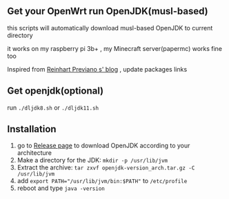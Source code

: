 ## Get your OpenWrt run OpenJDK(musl-based)

this scripts will automatically download musl-based OpenJDK to current directory 

it works on my raspberry pi 3b+ , my Minecraft server(papermc)  works fine too

Inspired from [Reinhart Previano s' blog](https://dev.to/reinhart1010/apparently-yes-you-can-install-openjdk-java-jre-and-yacy-on-openwrt-1e33) , update packages links

## Get  openjdk(optional)

run `./dljdk8.sh` or `./dljdk11.sh`

## Installation

1. go to  [Release page](https://github.com/josedelinux/openwrt-jdk/releases/) to download OpenJDK according to your architecture
2. Make a directory for the JDK: `mkdir -p /usr/lib/jvm`
3. Extract the archive: `tar zxvf openjdk-version_arch.tar.gz -C /usr/lib/jvm`
4. add `export PATH="/usr/lib/jvm/bin:$PATH"` to `/etc/profile`
5. reboot and type `java -version`
